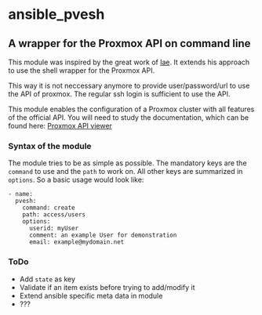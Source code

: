 # ansible_pvesh
## A wrapper for the Proxmox API on command line

This module was inspired by the great work of [lae](https://github.com/lae). It extends his approach to use the shell wrapper for the Proxmox API.

This way it is not neccessary anymore to provide user/password/url to use the API of proxmox. The regular ssh login is sufficient to use the API. 

This module enables the configuration of a Proxmox cluster with all features of the official API. You will need to study the documentation, which can be found here: [Proxmox API viewer](https://pve.proxmox.com/pve-docs/api-viewer/)

### Syntax of the module

The module tries to be as simple as possible. The mandatory keys are the `command` to use and the `path` to work on. All other keys are summarized in `options`. So a basic usage would look like:

    - name:
      pvesh:
        command: create
        path: access/users
        options:
          userid: myUser
          comment: an example User for demonstration
          email: example@mydomain.net

### ToDo

* Add `state` as key
* Validate if an item exists before trying to add/modify it
* Extend ansible specific meta data in module
* ???
